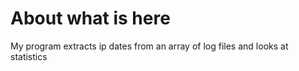 # About what is here
My program extracts ip dates from an array of log files and looks at statistics
